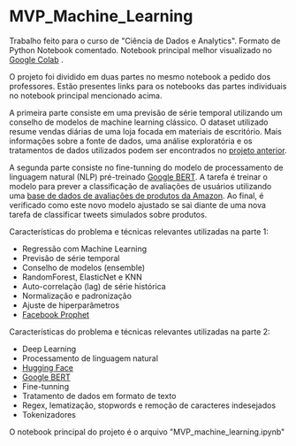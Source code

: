 # MVP_Machine_Learning

Trabalho feito para o curso de "Ciência de Dados e Analytics". Formato de Python Notebook comentado. Notebook principal melhor visualizado no [Google Colab](https://colab.research.google.com/github/flaviohds/MVP_Machine_Learning/blob/main/MVP_machine_learning.ipynb) .

O projeto foi dividido em duas partes no mesmo notebook a pedido dos professores. Estão presentes links para os notebooks das partes individuais no notebook principal mencionado acima.

A primeira parte consiste em uma previsão de série temporal utilizando um conselho de modelos de machine learning clássico. O dataset utilizado resume vendas diárias de uma loja focada em materiais de escritório. Mais informações sobre a fonte de dados, uma análise exploratória e os tratamentos de dados utilizados podem ser encontrados no [projeto anterior](https://github.com/flaviohds/MVP_Vendas_Analise).

A segunda parte consiste no fine-tunning do modelo de processamento de linguagem natural (NLP) pré-treinado [Google BERT](https://huggingface.co/bert-base-cased). A tarefa é treinar o modelo para prever a classificação de avaliações de usuários utilizando uma [base de dados de avaliações de produtos da Amazon](https://huggingface.co/datasets/defunct-datasets/amazon_reviews_multi). Ao final, é verificado como este novo modelo ajustado se sai diante de uma nova tarefa de classificar tweets simulados sobre produtos.

Características do problema e técnicas relevantes utilizadas na parte 1:
- Regressão com Machine Learning
- Previsão de série temporal
- Conselho de modelos (ensemble)
- RandomForest, ElasticNet e KNN
- Auto-correlação (lag) de série histórica
- Normalização e padronização
- Ajuste de hiperparâmetros
- [Facebook Prophet](https://facebook.github.io/prophet/)

Características do problema e técnicas relevantes utilizadas na parte 2:

- Deep Learning
- Processamento de linguagem natural
- [Hugging Face](https://huggingface.co/)
- [Google BERT](https://huggingface.co/bert-base-cased)
- Fine-tunning
- Tratamento de dados em formato de texto
- Regex, lematização, stopwords e remoção de caracteres indesejados
- Tokenizadores

O notebook principal do projeto é o arquivo "MVP_machine_learning.ipynb"
